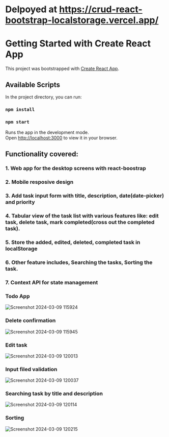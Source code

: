 # Delpoyed at https://crud-react-bootstrap-localstorage.vercel.app/

# Getting Started with Create React App

This project was bootstrapped with [Create React App](https://github.com/facebook/create-react-app).

## Available Scripts

In the project directory, you can run:

### `npm install`
### `npm start`

Runs the app in the development mode.\
Open [http://localhost:3000](http://localhost:3000) to view it in your browser.

## Functionality covered:
### 1. Web app for the desktop screens with react-boostrap
### 2. Mobile resposive design
### 3. Add task input form with title, description, date(date-picker) and priority
### 4. Tabular view of the task list with various features like: edit task, delete task, mark completed(cross out the completed task).
### 5. Store the added, edited, deleted, completed task in localStorage
### 6. Other feature includes, Searching the tasks, Sorting the task.
### 7. Context API for state management

### Todo App 
![Screenshot 2024-03-09 115924](https://github.com/Promodp/crud-react-bootstrap-localstorage/assets/36471350/4b59376f-a952-4260-ab1e-d11f1f377989)
### Delete confirmation
![Screenshot 2024-03-09 115945](https://github.com/Promodp/crud-react-bootstrap-localstorage/assets/36471350/f9d194e1-c6f2-4fd2-9304-68c38b02cf19)
### Edit task
![Screenshot 2024-03-09 120013](https://github.com/Promodp/crud-react-bootstrap-localstorage/assets/36471350/6102f2c8-86f0-4d57-9581-273e05dd24a3)
### Input filed validation
![Screenshot 2024-03-09 120037](https://github.com/Promodp/crud-react-bootstrap-localstorage/assets/36471350/7c4f605b-39d9-4fdb-a9f3-71e3fc23c96e)
### Searching task by title and description
![Screenshot 2024-03-09 120114](https://github.com/Promodp/crud-react-bootstrap-localstorage/assets/36471350/107e3821-03f4-44ca-be7a-e18c640ba727)
### Sorting
![Screenshot 2024-03-09 120215](https://github.com/Promodp/crud-react-bootstrap-localstorage/assets/36471350/870d92c1-a18f-4591-85d4-ca5043016fe9)
